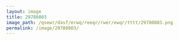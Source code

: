 ```yaml
---
layout: image
title: 29780803
image_path: /qsewr/dasf/erwq/reeqr/rwer/ewqr/tttt/29780803.png
permalink: /image/29780803/
---
```

